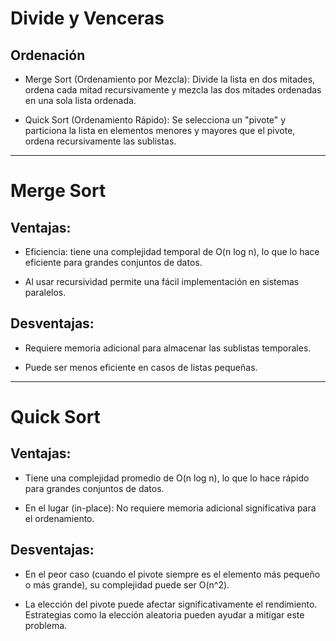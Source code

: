 # Divide y Venceras 

## Ordenación

- Merge Sort (Ordenamiento por Mezcla): Divide la lista en dos mitades, ordena cada mitad recursivamente y mezcla las dos mitades ordenadas en una sola lista ordenada.

- Quick Sort (Ordenamiento Rápido): Se selecciona un "pivote" y particiona la lista en elementos menores y mayores que el pivote, ordena recursivamente las sublistas.

---
# Merge Sort
## Ventajas:

- Eficiencia: tiene una complejidad temporal de O(n log n), lo que lo hace eficiente para grandes conjuntos de datos. 

- Al usar recursividad permite una fácil implementación en sistemas paralelos. 

## Desventajas:
- Requiere memoria adicional para almacenar las sublistas temporales. 

- Puede ser menos eficiente en casos de listas pequeñas.

--- 
# Quick Sort

## Ventajas:

- Tiene una complejidad promedio de O(n log n), lo que lo hace rápido para grandes conjuntos de datos. 

- En el lugar (in-place): No requiere memoria adicional significativa para el ordenamiento. 

## Desventajas:

- En el peor caso (cuando el pivote siempre es el elemento más pequeño o más grande), su complejidad puede ser O(n^2). 

- La elección del pivote puede afectar significativamente el rendimiento. Estrategias como la elección aleatoria pueden ayudar a mitigar este problema. 
